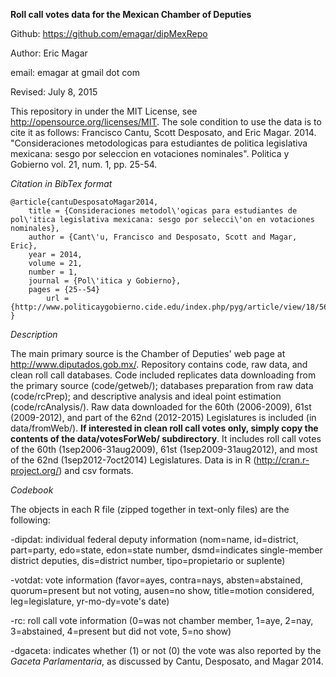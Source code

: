 **Roll call votes data for the Mexican Chamber of Deputies**

Github: https://github.com/emagar/dipMexRepo

Author: Eric Magar

email: emagar at gmail dot com

Revised: July 8, 2015

This repository in under the MIT License, see http://opensource.org/licenses/MIT. The sole condition to use the data is to cite it as follows: Francisco Cantu, Scott Desposato, and Eric Magar. 2014. "Consideraciones metodologicas para estudiantes de politica legislativa mexicana: sesgo por seleccion en votaciones nominales". Politica y Gobierno vol. 21, num. 1, pp. 25-54.

*Citation in BibTex format*
``` TeX
@article{cantuDesposatoMagar2014,
	title = {Consideraciones metodol\'ogicas para estudiantes de pol\'itica legislativa mexicana: sesgo por selecci\'on en votaciones nominales},
	author = {Cant\'u, Francisco and Desposato, Scott and Magar, Eric},
	year = 2014,
	volume = 21,
	number = 1,
	journal = {Pol\'itica y Gobierno},
	pages = {25--54}
        url = {http://www.politicaygobierno.cide.edu/index.php/pyg/article/view/18/564}
}
```

*Description*

The main primary source is the Chamber of Deputies' web page at http://www.diputados.gob.mx/. Repository contains code, raw data, and clean roll call databases. Code included replicates data downloading from the primary source (code/getweb/); databases preparation from raw data (code/rcPrep); and descriptive analysis and ideal point estimation (code/rcAnalysis/). Raw data downloaded for the 60th (2006-2009), 61st (2009-2012), and part of the 62nd (2012-2015) Legislatures is included (in data/fromWeb/). **If interested in clean roll call votes only, simply copy the contents of the data/votesForWeb/ subdirectory**. It includes roll call votes of the 60th (1sep2006-31aug2009), 61st (1sep2009-31aug2012), and most of the 62nd (1sep2012-7oct2014) Legislatures. Data is in R (http://cran.r-project.org/) and csv formats. 

*Codebook*

The objects in each R file (zipped together in text-only files) are the following:

-dipdat: individual federal deputy information (nom=name, id=district, part=party, 
 edo=state, edon=state number, dsmd=indicates single-member district deputies, 
 dis=district number, tipo=propietario or suplente)

-votdat: vote information (favor=ayes, contra=nays, absten=abstained,
 quorum=present but not voting, ausen=no show, title=motion considered, 
 leg=legislature, yr-mo-dy=vote's date)

-rc: roll call vote information (0=was not chamber member, 1=aye,
 2=nay, 3=abstained, 4=present but did not vote, 5=no show)

-dgaceta: indicates whether (1) or not (0) the vote was also reported by the
 *Gaceta Parlamentaria*, as discussed by Cantu, Desposato, and Magar 2014.

